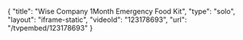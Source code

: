 {
    "title": "Wise Company 1Month Emergency Food Kit",
    "type": "solo",
    "layout": "iframe-static",
    "videoId": "123178693",
    "url": "\/tvpembed\/123178693"
}